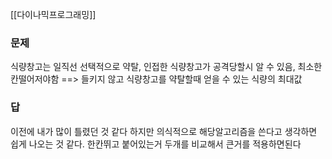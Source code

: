 [[다이나믹프로그래밍]]
### 문제
식량창고는 일직선
선택적으로 약탈, 인접한 식량창고가 공격당할시 알 수 있음, 최소한칸떨어저야함
==> 들키지 않고 식량창고를 약탈할때 얻을 수 있는 식량의 최대값
### 답
이전에 내가 많이 틀렸던 것 같다
하지만 의식적으로 해당알고리즘을 쓴다고 생각하면 쉽게 나오는 것 같다.
한칸뛰고 붙어있는거 두개를 비교해서 큰거를 적용하면된다